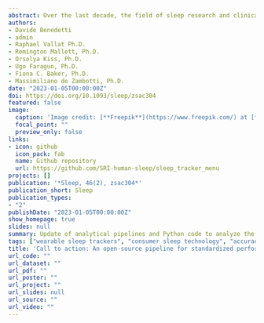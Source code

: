 ```yaml
---
abstract: Over the last decade, the field of sleep research and clinical sleep medicine has dramatically expanded in its capability for measuring sleep naturalistically, longitudinally, and on a large scale. At the forefront of this sleep revolution is the exponential growth of miniaturized sleep-tracking technology like wearables and nearables (e.g. multisensor wristbands, noncontact radar/sonar bedside devices, dry EEG-based sleep headbands), mainly within the consumer space. For example, in 2021, Statista reported 111 million users of Fitbit devices [1], which is still only the tip of the iceberg when considering the widespread use of sleep-tracking technology. These devices offer the enticing opportunity to monitor sleep (e.g. sleep/wake patterns, sleep timings, sleep stages, naps) and related events (e.g. nighttime heart rate and its variability, atrial fibrillation, oxygen desaturation, breathing patterns) through analytical approaches (e.g. machine-learning algorithms) that rely on sensors to collect physiological, environmental, and behavioral data...
authors:
- Davide Benedetti
- admin
- Raphael Vallat Ph.D.
- Remington Mallett, Ph.D.
- Orsolya Kiss, Ph.D.
- Ugo Faragun, Ph.D.
- Fiona C. Baker, Ph.D.
- Massimiliano de Zambotti, Ph.D.
date: "2023-01-05T00:00:00Z"
doi: https://doi.org/10.1093/sleep/zsac304
featured: false
image:
  caption: 'Image credit: [**Freepik**](https://www.freepik.com/) at [flaticon.com](https://www.flaticon.com/)'
  focal_point: ""
  preview_only: false
links:
- icon: github
  icon_pack: fab
  name: Github repository
  url: https://github.com/SRI-human-sleep/sleep_tracker_menu
projects: []
publication: '*Sleep, 46(2), zsac304*'
publication_short: Sleep
publication_types:
- "2"
publishDate: "2023-01-05T00:00:00Z"
show_homepage: true
slides: null
summary: Update of analytical pipelines and Python code to analyze the performance of wearable sleep trackers.
tags: ["wearable sleep trackers", "consumer sleep technology", "accuracy", "validation", "guidelines", "open source code", "Python"]
title: 'Call to action: An open-source pipeline for standardized performance evaluation of sleep-tracking technology'
url_code: ""
url_dataset: ""
url_pdf: ""
url_poster: ""
url_project: ""
url_slides: null
url_source: ""
url_video: ""
---
```

